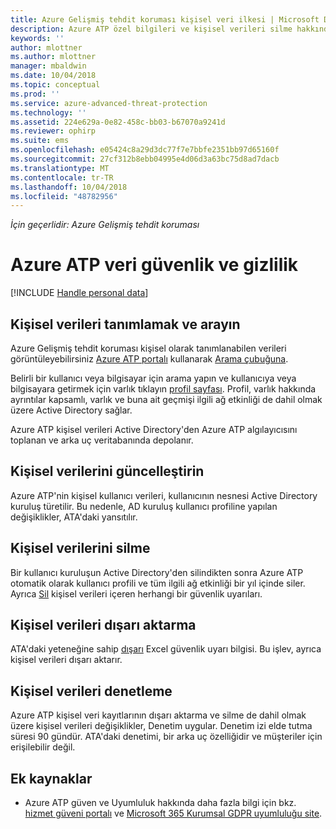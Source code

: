 ```yaml
---
title: Azure Gelişmiş tehdit koruması kişisel veri ilkesi | Microsoft Docs
description: Azure ATP özel bilgileri ve kişisel verileri silme hakkında daha fazla bilgi için bağlantılar sağlar.
keywords: ''
author: mlottner
ms.author: mlottner
manager: mbaldwin
ms.date: 10/04/2018
ms.topic: conceptual
ms.prod: ''
ms.service: azure-advanced-threat-protection
ms.technology: ''
ms.assetid: 224e629a-0e82-458c-bb03-b67070a9241d
ms.reviewer: ophirp
ms.suite: ems
ms.openlocfilehash: e05424c8a29d3dc77f7e7bbfe2351bb97d65160f
ms.sourcegitcommit: 27cf312b8ebb04995e4d06d3a63bc75d8ad7dacb
ms.translationtype: MT
ms.contentlocale: tr-TR
ms.lasthandoff: 10/04/2018
ms.locfileid: "48782956"
---
```

*İçin geçerlidir: Azure Gelişmiş tehdit koruması*

# <a name="azure-atp-data-security-and-privacy"></a>Azure ATP veri güvenlik ve gizlilik

[!INCLUDE [Handle personal data](../includes/gdpr-intro-sentence.md)]

## <a name="search-for-and-identify-personal-data"></a>Kişisel verileri tanımlamak ve arayın 

Azure Gelişmiş tehdit koruması kişisel olarak tanımlanabilen verileri görüntüleyebilirsiniz [Azure ATP portalı](workspace-portal.md) kullanarak [Arama çubuğuna](workspace-portal.md#search-bar). 

Belirli bir kullanıcı veya bilgisayar için arama yapın ve kullanıcıya veya bilgisayara getirmek için varlık tıklayın [profil sayfası](entity-profiles.md). Profil, varlık hakkında ayrıntılar kapsamlı, varlık ve buna ait geçmişi ilgili ağ etkinliği de dahil olmak üzere Active Directory sağlar.

Azure ATP kişisel verileri Active Directory'den Azure ATP algılayıcısını toplanan ve arka uç veritabanında depolanır.

## <a name="update-personal-data"></a>Kişisel verilerini güncelleştirin 

Azure ATP'nin kişisel kullanıcı verileri, kullanıcının nesnesi Active Directory kuruluş türetilir. Bu nedenle, AD kuruluş kullanıcı profiline yapılan değişiklikler, ATA'daki yansıtılır.


## <a name="delete-personal-data"></a>Kişisel verilerini silme 

Bir kullanıcı kuruluşun Active Directory'den silindikten sonra Azure ATP otomatik olarak kullanıcı profili ve tüm ilgili ağ etkinliği bir yıl içinde siler. Ayrıca [Sil](working-with-suspicious-activities.md#review-suspicious-activities-on-the-attack-time-line) kişisel verileri içeren herhangi bir güvenlik uyarıları. 

## <a name="export-personal-data"></a>Kişisel verileri dışarı aktarma 

ATA'daki yeteneğine sahip [dışarı](working-with-suspicious-activities.md#review-suspicious-activities-on-the-attack-time-line) Excel güvenlik uyarı bilgisi. Bu işlev, ayrıca kişisel verileri dışarı aktarır. 
 
## <a name="audit-personal-data"></a>Kişisel verileri denetleme

Azure ATP kişisel veri kayıtlarının dışarı aktarma ve silme de dahil olmak üzere kişisel verileri değişiklikler, Denetim uygular. Denetim izi elde tutma süresi 90 gündür. ATA'daki denetimi, bir arka uç özelliğidir ve müşteriler için erişilebilir değil.
 
## <a name="additional-resources"></a>Ek kaynaklar

- Azure ATP güven ve Uyumluluk hakkında daha fazla bilgi için bkz. [hizmet güveni portalı](https://servicetrust.microsoft.com/ViewPage/GDPRGetStarted) ve [Microsoft 365 Kurumsal GDPR uyumluluğu site](https://docs.microsoft.com/microsoft-365/compliance/compliance-solutions-overview).
